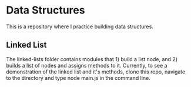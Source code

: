 # Data Structures

This is a repository where I practice building data structures.

## Linked List 
The linked-lists folder contains modules that 1) build a list node, and 2) builds a list of nodes and assigns methods to it. Currently, to see a demonstration of the linked list and it's methods, clone this repo, navigate to the directory and type node main.js in the command line.